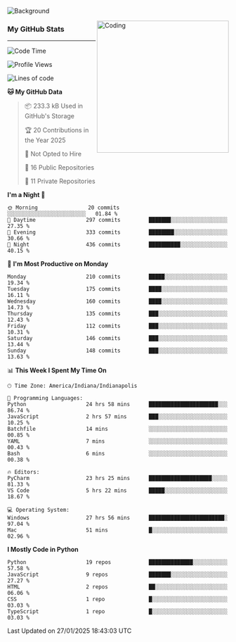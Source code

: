 ![Background](https://github.com/Nguyen-Noah/Nguyen-Noah/assets/112649680/f5d2296f-0508-400c-abcf-47c085708a2a)

<img align="right" alt="Coding" width="300" src="https://cdn.dribbble.com/users/1277312/screenshots/14733298/media/39b1045e593737587dd60e42c8422d1f.gif" >

### My GitHub Stats
---
<!--START_SECTION:waka-->
![Code Time](http://img.shields.io/badge/Code%20Time-426%20hrs%2048%20mins-blue)

![Profile Views](http://img.shields.io/badge/Profile%20Views-0-blue)

![Lines of code](https://img.shields.io/badge/From%20Hello%20World%20I%27ve%20Written-5.7%20million%20lines%20of%20code-blue)

**🐱 My GitHub Data** 

> 📦 233.3 kB Used in GitHub's Storage 
 > 
> 🏆 20 Contributions in the Year 2025
 > 
> 🚫 Not Opted to Hire
 > 
> 📜 16 Public Repositories 
 > 
> 🔑 11 Private Repositories 
 > 
**I'm a Night 🦉** 

```text
🌞 Morning                20 commits          ░░░░░░░░░░░░░░░░░░░░░░░░░   01.84 % 
🌆 Daytime                297 commits         ███████░░░░░░░░░░░░░░░░░░   27.35 % 
🌃 Evening                333 commits         ████████░░░░░░░░░░░░░░░░░   30.66 % 
🌙 Night                  436 commits         ██████████░░░░░░░░░░░░░░░   40.15 % 
```
📅 **I'm Most Productive on Monday** 

```text
Monday                   210 commits         █████░░░░░░░░░░░░░░░░░░░░   19.34 % 
Tuesday                  175 commits         ████░░░░░░░░░░░░░░░░░░░░░   16.11 % 
Wednesday                160 commits         ████░░░░░░░░░░░░░░░░░░░░░   14.73 % 
Thursday                 135 commits         ███░░░░░░░░░░░░░░░░░░░░░░   12.43 % 
Friday                   112 commits         ███░░░░░░░░░░░░░░░░░░░░░░   10.31 % 
Saturday                 146 commits         ███░░░░░░░░░░░░░░░░░░░░░░   13.44 % 
Sunday                   148 commits         ███░░░░░░░░░░░░░░░░░░░░░░   13.63 % 
```


📊 **This Week I Spent My Time On** 

```text
🕑︎ Time Zone: America/Indiana/Indianapolis

💬 Programming Languages: 
Python                   24 hrs 58 mins      ██████████████████████░░░   86.74 % 
JavaScript               2 hrs 57 mins       ███░░░░░░░░░░░░░░░░░░░░░░   10.25 % 
Batchfile                14 mins             ░░░░░░░░░░░░░░░░░░░░░░░░░   00.85 % 
YAML                     7 mins              ░░░░░░░░░░░░░░░░░░░░░░░░░   00.43 % 
Bash                     6 mins              ░░░░░░░░░░░░░░░░░░░░░░░░░   00.38 % 

🔥 Editors: 
PyCharm                  23 hrs 25 mins      ████████████████████░░░░░   81.33 % 
VS Code                  5 hrs 22 mins       █████░░░░░░░░░░░░░░░░░░░░   18.67 % 

💻 Operating System: 
Windows                  27 hrs 56 mins      ████████████████████████░   97.04 % 
Mac                      51 mins             █░░░░░░░░░░░░░░░░░░░░░░░░   02.96 % 
```

**I Mostly Code in Python** 

```text
Python                   19 repos            ██████████████░░░░░░░░░░░   57.58 % 
JavaScript               9 repos             ███████░░░░░░░░░░░░░░░░░░   27.27 % 
HTML                     2 repos             ██░░░░░░░░░░░░░░░░░░░░░░░   06.06 % 
CSS                      1 repo              █░░░░░░░░░░░░░░░░░░░░░░░░   03.03 % 
TypeScript               1 repo              █░░░░░░░░░░░░░░░░░░░░░░░░   03.03 % 
```




 Last Updated on 27/01/2025 18:43:03 UTC
<!--END_SECTION:waka-->

<!--
**Nguyen-Noah/Nguyen-Noah** is a ✨ _special_ ✨ repository because its `README.md` (this file) appears on your GitHub profile.

Here are some ideas to get you started:

- 🔭 I’m currently working on ...
- 🌱 I’m currently learning ...
- 👯 I’m looking to collaborate on ...
- 🤔 I’m looking for help with ...
- 💬 Ask me about ...
- 📫 How to reach me: ...
- 😄 Pronouns: ...
- ⚡ Fun fact: ...
-->
